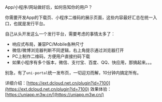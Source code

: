 App/小程序/网站做好后，如何告知你的用户？

你需要开发App的下载页、小程序二维码的展示页面，这些内容最好汇总在统一入口，也就是发行平台。

自己从头开发这么一个发行平台，需要考虑的事情太多了：

- 响应式布局，兼容PC/Mobile各种尺寸
- 微信/微博浏览器判断不同逻辑，右上角提示通过浏览器打开
- PC上制作二维码，方便用户直接扫码下载
- 如果小程序有多个版本，微信、支付宝、百度、QQ、快应用，那搞起来。。。

别急，有了`uni-portal`统一发布页，一切迎刃而解，10分钟内搞定所有。

详细介绍：[https://ext.dcloud.net.cn/plugin?id=7100](https://ext.dcloud.net.cn/plugin?id=7100)
效果体验：[https://uniapp.m3w.cn/](https://uniapp.m3w.cn/)
